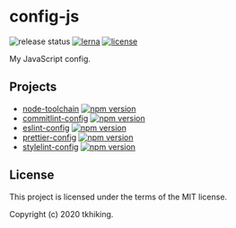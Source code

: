 # config-js

![release status](https://github.com/tkhiking/config-js/workflows/release/badge.svg) [![lerna](https://img.shields.io/badge/maintained%20with-lerna-cc00ff.svg)](https://lerna.js.org/) [![license](https://img.shields.io/github/license/tkhiking/chat-ui-react)](LICENSE)

My JavaScript config.

## Projects

- [node-toolchain](packages/node-toolchain) [![npm version](https://badge.fury.io/js/%40tkhiking%2Fnode-toolchain.svg)](https://badge.fury.io/js/%40tkhiking%2Fnode-toolchain)
- [commitlint-config](packages/commitlint-config) [![npm version](https://badge.fury.io/js/%40tkhiking%2Fcommitlint-config.svg)](https://badge.fury.io/js/%40tkhiking%2Fcommitlint-config)
- [eslint-config](packages/eslint-config) [![npm version](https://badge.fury.io/js/%40tkhiking%2Feslint-config.svg)](https://badge.fury.io/js/%40tkhiking%2Feslint-config)
- [prettier-config](packages/prettier-config) [![npm version](https://badge.fury.io/js/%40tkhiking%2Fprettier-config.svg)](https://badge.fury.io/js/%40tkhiking%2Fprettier-config)
- [stylelint-config](packages/stylelint-config) [![npm version](https://badge.fury.io/js/%40tkhiking%2Fstylelint-config.svg)](https://badge.fury.io/js/%40tkhiking%2Fstylelint-config)

## License

This project is licensed under the terms of the MIT license.

Copyright (c) 2020 tkhiking.
